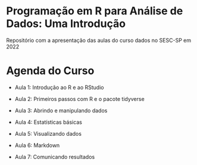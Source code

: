 # Programação em R para Análise de Dados: Uma Introdução
Repositório com a apresentação das aulas do curso dados no SESC-SP em 2022

# Agenda do Curso

- Aula 1: Introdução ao R e ao RStudio

- Aula 2: Primeiros passos com R e o pacote tidyverse

- Aula 3: Abrindo e manipulando dados

- Aula 4: Estatísticas básicas

- Aula 5: Visualizando dados

- Aula 6: Markdown

- Aula 7: Comunicando resultados
